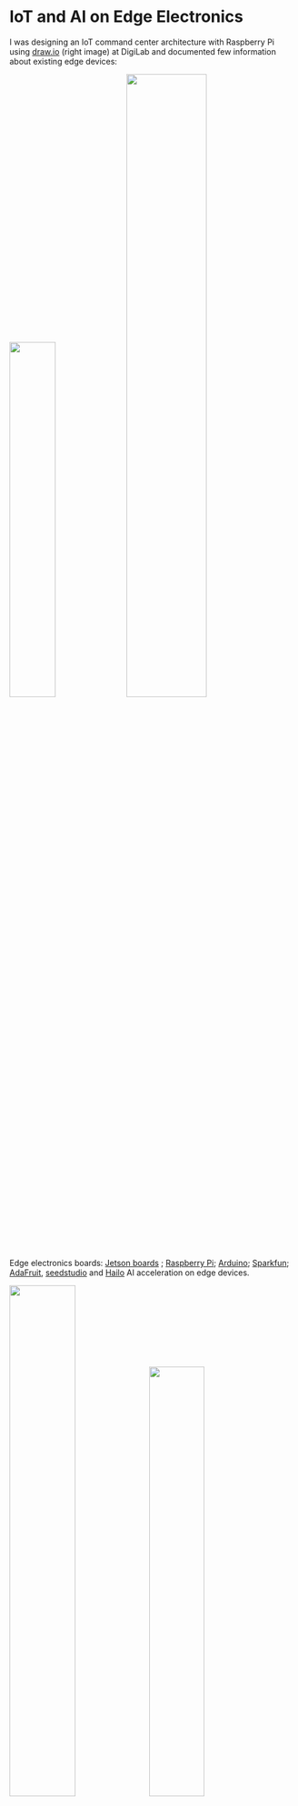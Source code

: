 # IoT and AI on Edge Electronics
I was designing an IoT command center architecture with Raspberry Pi using [draw.io](https://draw.io/) (right image) at DigiLab and documented few information about existing edge devices:

<img src="img/edge.png" width=40%><a> </a><img src="img/iot.png" width=53%>

Edge electronics boards: [Jetson boards](https://developer.nvidia.com/buy-jetson) ; [Raspberry Pi](https://www.raspberrypi.com/); [Arduino](https://www.arduino.cc/); [Sparkfun](https://www.sparkfun.com/); [AdaFruit](https://www.adafruit.com/categories), [seedstudio](https://www.seeedstudio.com/) and [Hailo](https://hailo.ai/) AI acceleration on edge devices.

 <img src="img/rp5.webp" width=48%> <img src="img/rp52.webp" width=44%>

Raspberry Pi 5 : <a href="https://www.raspberrypi.com/products/raspberry-pi-5/">rp-5 board</a> | [rp-products](https://www.raspberrypi.com/products/)

<table style="width:100%" >
<tr>
<th>Jetson Orin Nano Developer Kit <br /> <img src="img/jts0.jpg" height=140px> <a href="https://www.sparkfun.com/products/22098">board</a></th>
<th>Jetson Orin Nano 8GB <br /> <img src="img/jts1.jpg" height=140px> <a href="https://www.arrow.com/en/products/900-13767-0030-000/nvidia">board</a></th>
<th>Jetson Orin Nano 4GB <br /> <img src="img/jts2.jpg" height=140px> <a href="https://www.arrow.com/en/products/900-13767-0040-000/nvidia"> board</a></th>
<th>Jetson AGX Orin Industrial <br /> <img src="img/jts3.jpg" height=140px> <a href="https://www.arrow.com/en/products/900-13701-0080-000/nvidia">board</a></th>
</tr>
<tr>
<th>Jetson AGX Orin 32GB <br /> <img src="img/agx_orin.jpg" height=140px> <a href="https://www.arrow.com/en/products/900-13701-0040-000/nvidia">board</a></th>
<th>Jetson AGX Orin Developer Kit <br /> <img src="img/agx_kit.jpg" height=140px> <a href="https://www.arrow.com/en/products/945-13730-0000-000/nvidia">board</a></th>
<th>Jetson AGX Xavier 64GB <br /> <img src="img/agx_xavier.jpeg" height=140px> <a href="https://www.arrow.com/en/products/900-82888-0050-000/nvidia"> board</a></th>
<th>Jetson AGX Xavier Industrial <br /> <img src="img/xavier_ind.jpg" height=140px> <a href="https://www.arrow.com/en/products/900-82888-0080-000/nvidia">board</a></th>
</tr>
<tr>
<th>Jetson Xavier NX 16GB <br /> <img src="img/xavier_nx.jpg" height=100px> <a href="https://www.arrow.com/en/products/900-83668-0030-000/nvidia">board</a></th>
<th>Jetson TX2 NX <br /> <img src="img/tx2_nx.jpg" height=100px> <a href="https://www.arrow.com/en/products/900-13636-0010-000/nvidia">board</a></th>
<th>Jetson TX2i <br /> <img src="img/tx2i.png" height=100px> <a href="https://www.arrow.com/en/products/900-83489-0000-000/nvidia">board</a></th>
<th>Jetson Nano Developer Kit <br /> <img src="img/nano.png" height=100px> <a href="https://www.arrow.com/en/products/945-13450-0000-100/nvidia">board</a></th>
</tr>
<tr>
<th>Raspberry Pi 4 Model B  <br /> <img src="img/rasp.png" height=140px> <a href="https://www.raspberrypi.com/products/raspberry-pi-4-model-b/">board</a> </th>
<th>Raspberry Pi Zero 2 W <br /> <img src="img/zero2w.png" height=140px> <a href="https://www.raspberrypi.com/products/raspberry-pi-zero-2-w/">board</a></th>
<th>Raspberry Pi Pico <br /> <img src="img/pico.png" height=140px> <a href="https://www.raspberrypi.com/products/raspberry-pi-pico/">board</a></th>
<th>RP 2040 <br /> <img src="img/rp2040.png" height=140px> <a href="https://www.raspberrypi.com/products/rp2040/">board</a></th>
</tr>

<tr>
<th>SparkFun LoRa Thing Plus <br /> <img src="img/lora.png" height=140px> <a href="https://www.sparkfun.com/products/17506">board</a></th>
<th>SparkFun IoT RedBoard Kit - ESP32<br /> <img src="img/esp32.png" height=140px> <a href="https://www.sparkfun.com/products/20672">board</a></th>
<th>SparkFun Pro RF - LoRa, 915MHz (SAMD21)<br /> <img src="img/lora2.png" height=140px> <a href="https://www.sparkfun.com/products/15836">board</a></th>
<th>BeagleBone Black - Rev C <br /> 
<img src="img/bb.png" height=140px> 
<a href="https://www.sparkfun.com/products/12857">board</a> <br />( more BeagleBone <a href="https://www.adafruit.com/category/181">boards</a> )
</th>
</tr>

<tr>
<th>Adafruit METRO 328 - ATmega328<br /> <img src="img/atmega.png" height=140px> <a href="https://www.adafruit.com/product/2488">board</a></th>
<th>Microsoft Machine Learning Kit for Lobe with Raspberry Pi 4 8GB<br /> <img src="img/n1.png" height=140px> <a href="https://www.adafruit.com/product/5024">board</a></th>
<th>Google Coral Development Board<br /> <img src="img/n2.png" height=140px> <a href="https://www.adafruit.com/product/4385">board</a></th>
<th>Adafruit EdgeBadge - TensorFlow Lite for Microcontrollers<br /> 
<img src="img/n3.png" height=140px> 
<a href="https://www.adafruit.com/product/4400">board</a>
</th>
</tr>

</table>

[ [Bringing Generative AI to Life with NVIDIA Jetson](https://youtu.be/6mCFzDatGGc?si=kGkHHQj-JBypRmR2) ] | [ [Jetson AI Fundamentals](https://www.youtube.com/watch?v=VWdJ4BCtam8&list=PL5B692fm6--uQRRDTPsJDp4o0xbzkoyf8) ] 

Arduino boards : [ [nano-family](https://store.arduino.cc/pages/nano-family), [mkr-family](https://store.arduino.cc/collections/mkr-family) ]

<img src="img/ardses.webp" width=48%> <img src="img/ard/ards0.jpg" width=48%> 

[ [Arduino Sensor Kit - Base](https://store.arduino.cc/products/arduino-sensor-kit-base) ]

<table style="width:100%" >

<tr>
<th>Arduino® UNO R4 Minima <br /> <img src="img/ard/ard1.jpg" height=90px> <a href="https://store.arduino.cc/products/uno-r4-minima">board</a></th>
<th>Arduino UNO R4 WiFi <br /> <img src="img/ard/ard2.jpg" height=90px> <a href="https://store.arduino.cc/products/uno-r4-wifi">board</a></th><th>Arduino UNO R3 <br /> <img src="img/ard/ard3.jpg" height=90px> <a href="https://store.arduino.cc/products/arduino-uno-rev3">board</a></th><th>Arduino Leonardo <br /> <img src="img/ard/ard4.jpg" height=90px> <a href="https://store.arduino.cc/products/arduino-leonardo-with-headers">board</a></th><th>Arduino UNO Mini Limited Edition <br /> <img src="img/ard/ard5.jpg" height=90px> <a href="https://store.arduino.cc/products/uno-mini-le">board</a></th><th>Arduino Micro <br /> <img src="img/ard/ard6.jpg" height=90px> <a href="https://store.arduino.cc/products/arduino-micro">board</a></th><th>Arduino Zero <br /> <img src="img/ard/ard7.jpg" height=90px> <a href="https://store.arduino.cc/products/arduino-zero">board</a></th><th>Arduino UNO WiFi Rev2 <br /> <img src="img/ard/ard8.jpg" height=90px> <a href="https://store.arduino.cc/products/arduino-uno-wifi-rev2">board</a></th>
</tr>


<tr>
<th>Arduino Uno - R3 <br /> <img src="img/uno.jpg" height=90px> <a href="https://www.sparkfun.com/products/11021">board</a></th>
<th>Arduino Nano 33 BLE <br /> <img src="img/rnano.jpg" height=90px> <a href="https://www.sparkfun.com/products/15588">board</a></th>
<th>Arduino Pro Mini 328 - 5V/16MHz<br /> <img src="img/pro_mini.jpg" height=90px> <a href="https://www.sparkfun.com/products/11113">board</a></th>
<th>Arduino Mega 2560 R3<br /> <img src="img/mega.jpg" height=90px> <a href="https://www.sparkfun.com/products/11061">board</a></th>
<th>Arduino Due<br /> <img src="img/due.jpg" height=90px> <a href="https://www.sparkfun.com/products/11589">board</a></th>
<th>Arduino Fio<br /> <img src="img/fio.jpg" height=90px> <a href="https://www.sparkfun.com/products/10116">board</a></th>

<th>Arduino 4 Relays Shield<br /> <img src="img/ard/ards1.jpg" height=90px> <a href="https://store.arduino.cc/products/arduino-4-relays-shield">board</a></th>

<th>Arduino GIGA Display Shield<br /> <img src="img/ard/ards2.jpg" height=90px> <a href="https://store.arduino.cc/products/giga-display-shield">board</a></th>
</tr>
</table>
<br />

also check Adafruit [feather boards](https://www.adafruit.com/category/835) and [development boards](https://www.adafruit.com/category/851).


[NVIDIA’s TensorRT SDK](https://developer.nvidia.com/tensorrt) provides a deep learning optimizer and runtime that helps you to create more efficient versions of trained models that deliver lower latency and higher throughput. Tensor-RT-based applications can perform up to 40 times faster than their CPU-based counterparts during inference.

[NVIDIA DeepStream SDK](https://developer.nvidia.com/deepstream-sdk) : Stream density defines the number of camera feeds or data streams from sensors that can be processed simultaneously.

## Google Edge TPU : [Coral](https://cloud.google.com/edge-tpu#:~:text=Edge%20TPU%20is%20Google's%20purpose,accuracy%20AI%20at%20the%20edge.) - [coral.ai](https://coral.ai/products/)

<img src="img/coralfamily.jpg" width=100%>

## Intel® Movidius™ Myriad™ X Vision Processing Unit : [Myriad X](https://www.intel.de/content/www/de/de/products/details/processors/movidius-vpu/movidius-myriad-x.html) and Intel® Neural Compute Stick 2 ([Intel® NCS2](https://www.intel.com/content/www/us/en/developer/articles/tool/neural-compute-stick.html))

<img src="img/movidius.png" width=48%><a> </a><img src="img/ncs2.png" width=48%>

Machine Learning libraries for edge devices : [TinyML](https://tinyml.mit.edu/), [TFlite](https://www.tensorflow.org/lite); @github/ [jomjol](https://github.com/jomjol/AI-on-the-edge-device)

<img src="img/tinyml.png" width=100%>

<table style="width:100%" >
<tr>
<th>Particle Photon with Headers<br /> <img src="img/particle.jpg" height=140px> <a href="https://www.adafruit.com/product/2721">board</a></th>
<th>Circuit Playground Express<br /> <img src="img/circuit.jpg" height=140px> <a href="https://www.adafruit.com/product/3333">board</a></th>
<th>Adafruit MacroPad RP2040 Starter Kit <br /> <img src="img/key.gif" height=140px> <a href="https://www.adafruit.com/product/5128">board</a></th>
<th>i.MX 8QuadXPlus Multisensory Enablement Kit (MEK)<br /> <img src="img/mek.jpg" height=140px> <a href="https://www.nxp.com/design/development-boards/i-mx-evaluation-and-development-boards/i-mx-8quadxplus-multisensory-enablement-kit-mek:MCIMX8QXP-CPU">board</a></th>
<th>Adafruit Motor/Stepper/Servo Shield for Arduino v2 Kit - v2.3<br /> <img src="img/mo.jpg" height=140px> <a href="https://www.adafruit.com/product/1438">board</a></th></tr>
</table>
<br />

IoT Platforms : [AWS IoT Greengrass](https://aws.amazon.com/greengrass/), [The NVIDIA EGX Enterprise Platform](https://www.nvidia.com/en-us/data-center/products/egx/), [HPE Edgeline EL8000 Converged Edge System](https://buy.hpe.com/us/en/servers/edgeline-systems/edgeline-systems/edgeline-converged-edge-systems/hpe-edgeline-el8000-converged-edge-system/p/1011622898), [Particle](https://www.particle.io/), [openremote](https://openremote.io/), [Google IoT Core](https://cloud.google.com/iot-core), [IBM Watson IoT](https://www.ibm.com/cloud/internet-of-things), [Cisco IoT Cloud Connect](https://www.cisco.com/c/en/us/solutions/internet-of-things/overview.html), [IRI Voracity](https://www.iri.com/products/voracity), [Amazon AWS IoT Core](https://aws.amazon.com/iot-core/), [Microsoft Azure IoT Hub](https://azure.microsoft.com/en-us/products/iot-hub/), [sensorthings API](https://www.ogc.org/standard/sensorthings/), [10 years of embedded coding in 10 minutes](https://youtu.be/i2ypCsB93gM?si=ddLvuIlum-8ah_2O).

Resources: More exciting upcomings with [CircuitPython](https://circuitpython.org/) and google's open source hardware pdk :  [google+ skywater pdk](https://github.com/google/skywater-pdk), [pdk](https://gf.com/blog/pdks-powerful-enablers-first-pass-silicon-success/), [foss-180nm-pdk](https://github.com/google/gf180mcu-pdk).

## Systems Optimizations for Deep Learning on Accelerated Edge Devices :

As the demand for intelligent edge devices continues to rise, optimizing deep learning systems for these constrained environments becomes crucial. 

Challenges in Deep Learning on Edge Devices:

- Limited Computational Resources (CPU, Memory, Power)
- Bandwidth and Latency Constraints
- Energy Efficiency Requirements
- Real-time Inference Demands
- Security and Privacy Concerns

Techniques for System Optimization:

+ Model Compression:
    - Pruning: Identifying and removing redundant parameters.
    - Quantization: Reducing precision of model weights and activations.
    - Knowledge Distillation: Transferring knowledge from a larger model to a smaller one.
+ Hardware-aware Optimization:
    - Architecture-specific optimizations (e.g., ARM, Intel, NVIDIA Jetson)
    - Utilizing hardware accelerators (GPU, FPGA, ASIC)
    - Memory and bandwidth optimizations tailored to edge hardware.
+ Neural Architecture Search (NAS):
    - Automated search for efficient network architectures.
    - Targeting edge-specific constraints during NAS.
+ Federated Learning:
    - Decentralized model training across edge devices.
    - Privacy-preserving and bandwidth-efficient learning.

Implementation Examples:

+ EfficientNet: A scalable model architecture optimized for edge devices.
+ TensorFlow Lite: Tools and techniques for deploying TensorFlow models on mobile and edge devices.
+ EdgeTPU: Google's purpose-built ASIC for accelerating TensorFlow Lite models.
+ OpenVINO: Intel's toolkit for optimizing and deploying deep learning models on edge devices.